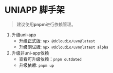 # UNIAPP 脚手架

> 建议使用**pnpm**进行依赖管理。

1. 升级uni-app
   * 升级正式版: `npx @dcloudio/uvm@latest`
   * 升级测试版: `npx @dcloudio/uvm@latest alpha`
2. 升级非uni-app依赖
   * 查看可升级依赖：`pnpm outdated`
   * 升级依赖: `pnpm up`